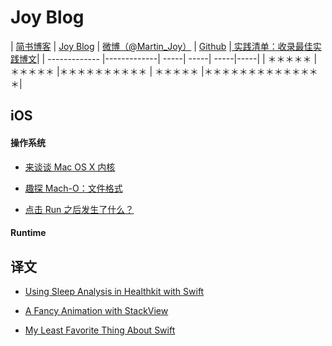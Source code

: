 
# Joy Blog


| [简书博客](http://www.jianshu.com/users/9c51a213b02e/latest_articles)   | [Joy Blog](https://github.com/joy0304/Joy-Blog)    | [微博（@Martin_Joy）](http://weibo.com/5419850564/profile?rightmod=1&wvr=6&mod=personinfo&is_all=1)            | [Github](https://github.com/joy0304) |[ 实践清单：收录最佳实践博文](https://github.com/joy0304/Joy-Blog/blob/master/%E5%AE%9E%E8%B7%B5%E6%B8%85%E5%8D%95%EF%BC%9A%E6%94%B6%E5%BD%95%E6%9C%80%E4%BD%B3%E5%AE%9E%E8%B7%B5%E5%8D%9A%E6%96%87.md)|
| ------------- |-------------| -----| -----| -----|-----|
| ＊＊＊＊＊ | ＊＊＊＊＊ |＊＊＊＊＊＊＊＊＊＊ | ＊＊＊＊＊ |＊＊＊＊＊＊＊＊＊＊＊＊＊＊|

## iOS

#### 操作系统

* [来谈谈 Mac OS X 内核](https://github.com/joy0304/Joy-Blog/blob/master/Blog/%E6%9D%A5%E8%B0%88%E8%B0%88%20Mac%20OS%20X%20%E5%86%85%E6%A0%B8.md)

* [趣探 Mach-O：文件格式](https://github.com/joy0304/Joy-Blog/blob/master/Blog/%E8%B6%A3%E6%8E%A2%20Mach-O%EF%BC%9A%E6%96%87%E4%BB%B6%E6%A0%BC%E5%BC%8F.md)

* [点击 Run 之后发生了什么？](https://github.com/joy0304/Joy-Blog/blob/master/Blog/%E7%82%B9%E5%87%BB%20Run%20%E4%B9%8B%E5%90%8E%E5%8F%91%E7%94%9F%E4%BA%86%E4%BB%80%E4%B9%88%EF%BC%9F.md)

#### Runtime

## 译文

* [Using Sleep Analysis in Healthkit with Swift](https://github.com/joy0304/Joy-Blog/blob/master/Blog/Using%20Sleep%20Analysis%20in%20Healthkit%20with%20Swift.md)

* [A Fancy Animation with StackView](https://github.com/joy0304/Joy-Blog/blob/master/Blog/A%20Fancy%20Animation%20with%20StackView.md)

* [My Least Favorite Thing About Swift](https://github.com/joy0304/Joy-Blog/blob/master/Blog/My%20Least%20Favorite%20Thing%20About%20Swift.md)







